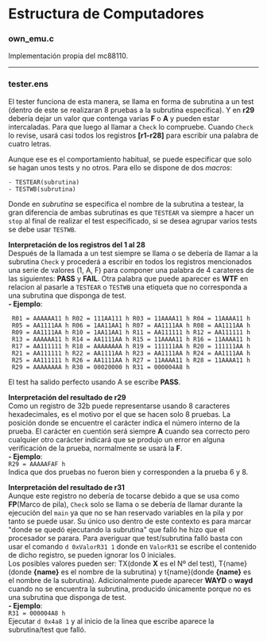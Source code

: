 Estructura de Computadores
==========================

### own_emu.c
Implementación propia del mc88110.

   ***
### tester.ens
El tester funciona de esta manera, se llama en forma de subrutina a un test (dentro de este se realizaran 8 pruebas a la subrutina especifica). Y en **r29** debería dejar un valor que contenga varias **F** o **A** y pueden estar intercaladas. Para que luego al llamar a `Check` lo compruebe. Cuando `Check` lo revise, usará casi todos los registros **[r1-r28]** para escribir una palabra de cuatro letras.

Aunque ese es el comportamiento habitual, se puede especificar que solo se hagan unos tests y no otros. Para ello se dispone de dos *macros*:
```
- TESTEAR(subrutina)
- TESTWB(subrutina)
```

Donde en *subrutina* se especifica el nombre de la subrutina a testear, la gran diferencia de ambas subrutinas es que `TESTEAR` va siempre a hacer un `stop` al final de realizar el test especificado, si se desea agrupar varios tests se debe usar `TESTWB`.

**Interpretación de los registros del 1 al 28**\
Después de la llamada a un test siempre se llama o se debería de llamar a la subrutina `Check` y procederá a escribir en todos los registros mencionados una serie de valores (1, A, F) para componer una palabra de 4 carateres de las siguientes: **PASS** y **FAIL**. Otra palabra que puede aparecer es **WTF** en relacion al pasarle a `TESTEAR` o `TESTWB` una etiqueta que no corresponda a una subrutina que disponga de test.\
**- Ejemplo**: 
```
 R01 = AAAAAA11 h R02 = 111AA111 h R03 = 11AAAA11 h R04 = 11AAAA11 h
 R05 = AA1111AA h R06 = 1AA11AA1 h R07 = AA1111AA h R08 = AA1111AA h
 R09 = AA1111AA h R10 = 1AA11AA1 h R11 = AA111111 h R12 = AA111111 h
 R13 = AAAAAA11 h R14 = AA1111AA h R15 = 11AAAA11 h R16 = 11AAAA11 h
 R17 = AA111111 h R18 = AAAAAAAA h R19 = 111111AA h R20 = 111111AA h
 R21 = AA111111 h R22 = AA1111AA h R23 = AA1111AA h R24 = AA1111AA h
 R25 = AA111111 h R26 = AA1111AA h R27 = 11AAAA11 h R28 = 11AAAA11 h
 R29 = AAAAAAAA h R30 = 00020000 h R31 = 000004A8 h
```
El test ha salido perfecto usando A se escribe **PASS**.

**Interpretación del resultado de r29**\
Como un registro de 32b puede representarse usando 8 caracteres hexadecimales, es el motivo por el que se hacen solo 8 pruebas. La posición donde se encuentre el carácter indica el número interno de la prueba. El carácter en cuentión será siempre **A** cuando sea correcto pero cualquier otro carácter indicará que se produjo un error en alguna verificación de la prueba, normalmente se usará la **F**.\
**- Ejemplo**:\
`R29 = AAAAAFAF h`\
Indica que dos pruebas no fueron bien y corresponden a la prueba 6 y 8.

**Interpretación del resultado de r31**\
Aunque este registro no debería de tocarse debido a que se usa como **FP**(Marco de pila), `Check` solo se llama o se debería de llamar durante la ejecución del `main` ya que no se han reservado variables en la pila y por tanto se puede usar. Su único uso dentro de este contexto es para marcar "donde se quedó ejecutando la subrutina" que falló he hizo que el procesador se parara. Para averiguar que test/subrutina falló basta con usar el comando `d 0xValorR31 1` donde en `ValorR31` se escribe el contenido de dicho registro, se pueden ignorar los 0 iniciales.\
Los posibles valores pueden ser: TX(donde **X** es el Nº del test), T{name}(donde **{name}** es el nombre de la subrutina) y t{name}(donde **{name}** es el nombre de la subrutina). Adicionalmente puede aparecer **WAYD** o **wayd** cuando no se encuentra la subrutina, producido únicamente porque no es una subrutina que disponga de test.\
**- Ejemplo**:\
`R31 = 000004A8 h`\
Ejecutar `d 0x4a8 1` y al inicio de la linea que escribe aparece la subrutina/test que falló.
